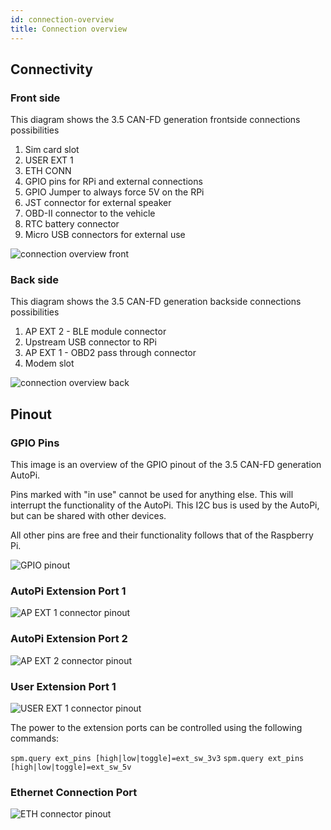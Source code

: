 ```yaml
---
id: connection-overview
title: Connection overview
---
```


## Connectivity

### Front side

This diagram shows the 3.5 CAN-FD generation frontside connections possibilities

1. Sim card slot    
2. USER EXT 1
3. ETH CONN
4. GPIO pins for RPi and external connections
5. GPIO Jumper to always force 5V on the RPi
6. JST connector for external speaker
7. OBD-II connector to the vehicle
8. RTC battery connector
9. Micro USB connectors for external use

![connection overview front](/img/hardware/gen_3.5/side1.png)

### Back side

This diagram shows the 3.5 CAN-FD generation backside connections possibilities

1. AP EXT 2 - BLE module connector
2. Upstream USB connector to RPi
3. AP EXT 1 - OBD2 pass through connector
4. Modem slot


![connection overview back](/img/hardware/gen_3.5/side2.png)

## Pinout

### GPIO Pins

This image is an overview of the GPIO pinout of the 3.5 CAN-FD generation AutoPi.

Pins marked with "in use" cannot be used for anything else. This will interrupt the functionality
of the AutoPi. This I2C bus is used by the AutoPi, but can be shared with other devices. 

All other pins are free and their functionality follows that of the Raspberry Pi.

![GPIO pinout](/img/hardware/gen_3.5/gpio_pinout_gen3.5.png) 

### AutoPi Extension Port 1

![AP EXT 1 connector pinout](/img/hardware/gen_3.5/AP_EXT1.png)

### AutoPi Extension Port 2

![AP EXT 2 connector pinout](/img/hardware/gen_3.5/AP_EXT2.png)

### User Extension Port 1

![USER EXT 1 connector pinout](/img/hardware/gen_3.5/USER_EXT1.png)

The power to the extension ports can be controlled using the following commands:

`spm.query ext_pins [high|low|toggle]=ext_sw_3v3`
`spm.query ext_pins [high|low|toggle]=ext_sw_5v`

### Ethernet Connection Port

![ETH connector pinout](/img/hardware/gen_3.5/ETH_CONN.png)